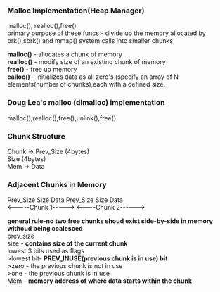 ### Malloc Implementation(Heap Manager)
<p> malloc(), realloc(),free() <br>
primary purpose of these funcs - divide up the memory allocated by brk(),sbrk() and mmap() system calls into smaller chunks <br>
 
**malloc()** - allocates a chunk of memory <br>
**realloc()** - modify size of an existing chunk of memory <br>
**free()** - free up memory <br>
**calloc()** - initializes data as all zero's (specify an array of N elements(number of chunks),each with a defined size. 
</p>

### Doug Lea's malloc (dlmalloc) implementation 
<p> malloc(),realloc(),free(),unlink(),free() <br> </p>
 
### Chunk Structure  
<p>Chunk ->  Prev_Size (4bytes)  <br>
             Size      (4bytes)  <br>
   Mem   ->  Data                <br>
</p>

### Adjacent Chunks in Memory 
Prev_Size Size Data Prev_Size Size Data <br>
<-----Chunk 1-----> <----Chunk 2------> <br>

**general rule-no two free chunks shoud exist side-by-side in memory withoud being coalesced** <br>
prev_size <br>
size - **contains size of the current chunk** <br>
        lowest 3 bits used as flags <br> 
        >lowest bit- **PREV_INUSE(previous chunk is in use) bit** <br>
        >zero - the previous chunk is not in use <br>
        >one - the previous chunk is in use <br> 
 Mem - **memory address of where data starts within the chunk**  <br>


###









